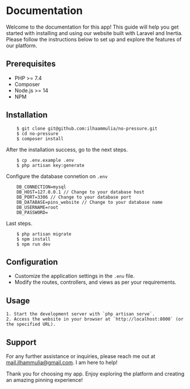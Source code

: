 # Documentation

Welcome to the documentation for this app! This guide will help you get started with installing and using our website built with Laravel and Inertia. Please follow the instructions below to set up and explore the features of our platform.

## Prerequisites

-   PHP >= 7.4
-   Composer
-   Node.js >= 14
-   NPM

## Installation

```
    $ git clone git@github.com:ilhaammulia/no-pressure.git
    $ cd no-pressure
    $ composer install
```

After the installation success, go to the next steps.

```
    $ cp .env.example .env
    $ php artisan key:generate
```

Configure the database connetion on `.env`

```
    DB_CONNECTION=mysql
    DB_HOST=127.0.0.1 // Change to your database host
    DB_PORT=3306 // Change to your database port
    DB_DATABASE=pins_website // Change to your database name
    DB_USERNAME=root
    DB_PASSWORD=
```

Last steps.

```
    $ php artisan migrate
    $ npm install
    $ npm run dev
```

## Configuration

-   Customize the application settings in the `.env` file.
-   Modify the routes, controllers, and views as per your requirements.

## Usage

    1. Start the development server with `php artisan serve`.
    2. Access the website in your browser at `http://localhost:8000` (or the specified URL).

## Support

For any further assistance or inquiries, please reach me out at mail.ilhammulia@gmail.com. I am here to help!

Thank you for choosing my app. Enjoy exploring the platform and creating an amazing pinning experience!
